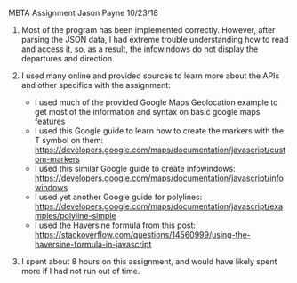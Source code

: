 MBTA Assignment
Jason Payne
10/23/18

1) Most of the program has been implemented correctly. However, after parsing the JSON data, I had extreme trouble understanding how to read and access it, so, as a result, the infowindows do not display the departures and direction.

2) I used many online and provided sources to learn more about the APIs and other specifics with the assignment:
	- I used much of the provided Google Maps Geolocation example to get most of the information and syntax on basic google maps features
	- I used this Google guide to learn how to create the markers with the T symbol on them: https://developers.google.com/maps/documentation/javascript/custom-markers
	- I used this similar Google guide to create infowindows: https://developers.google.com/maps/documentation/javascript/infowindows
	- I used yet another Google guide for polylines: https://developers.google.com/maps/documentation/javascript/examples/polyline-simple
	- I used the Haversine formula from this post: https://stackoverflow.com/questions/14560999/using-the-haversine-formula-in-javascript

3) I spent about 8 hours on this assignment, and would have likely spent more if I had not run out of time. 